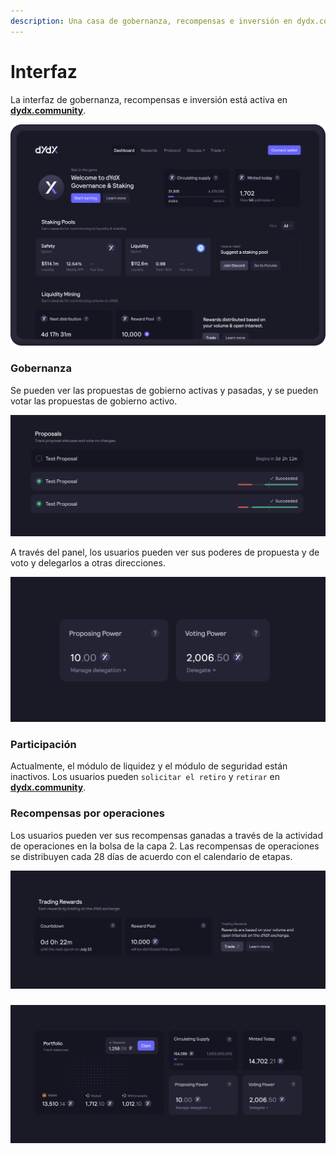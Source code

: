 ```yaml
---
description: Una casa de gobernanza, recompensas e inversión en dydx.community
---
```


# Interfaz

La interfaz de gobernanza, recompensas e inversión está activa en [**dydx.community**](https://dydx.community).

![Gana y reclama recompensas, o vota por propuestas](../.gitbook/assets/4.1-landing-page-interface.png)

### Gobernanza

Se pueden ver las propuestas de gobierno activas y pasadas, y se pueden votar las propuestas de gobierno activo.

![Rastrear el estado de la propuesta y votar sobre los cambios](../.gitbook/assets/4.2-track-proposals.png)

A través del panel, los usuarios pueden ver sus poderes de propuesta y de voto y delegarlos a otras direcciones.

![Delegar tus poderes de propuesta y de votación](../.gitbook/assets/4.3-delegate-voting.png)

### Participación

Actualmente, el módulo de liquidez y el módulo de seguridad están inactivos. Los usuarios pueden `solicitar el retiro` y `retirar` en [**dydx.community**](https://dydx.community).

### Recompensas por operaciones

Los usuarios pueden ver sus recompensas ganadas a través de la actividad de operaciones en la bolsa de la capa 2. Las recompensas de operaciones se distribuyen cada 28 días de acuerdo con el calendario de etapas.

![Realizar operaciones para recibir recompensas](../.gitbook/assets/4.5-trade-to-rewards.png)

###





![Reclama tus recompensas](../.gitbook/assets/4.6-claim-rewards.png)

